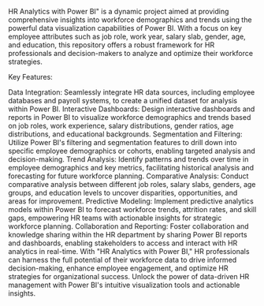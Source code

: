 HR Analytics with Power BI" is a dynamic project aimed at providing comprehensive insights into workforce demographics and trends using the powerful data visualization capabilities of Power BI.
With a focus on key employee attributes such as job role, work year, salary slab, gender, age, and education, this repository offers a robust framework for HR professionals and 
decision-makers to analyze and optimize their workforce strategies.

Key Features:

Data Integration: Seamlessly integrate HR data sources, including employee databases and payroll systems, to create a unified dataset for analysis within Power BI.
Interactive Dashboards: Design interactive dashboards and reports in Power BI to visualize workforce demographics and trends based on job roles, work experience, salary distributions, gender ratios, 
age distributions, and educational backgrounds.
Segmentation and Filtering: Utilize Power BI's filtering and segmentation features to drill down into specific employee demographics or cohorts, enabling targeted analysis and decision-making.
Trend Analysis: Identify patterns and trends over time in employee demographics and key metrics, facilitating historical analysis and forecasting for future workforce planning.
Comparative Analysis: Conduct comparative analysis between different job roles, salary slabs, genders, age groups, and education levels to uncover disparities, opportunities, and areas for improvement.
Predictive Modeling: Implement predictive analytics models within Power BI to forecast workforce trends, attrition rates, and skill gaps, empowering HR teams with actionable insights for
strategic workforce planning.
Collaboration and Reporting: Foster collaboration and knowledge sharing within the HR department by sharing Power BI reports and dashboards, enabling stakeholders to access and interact with HR 
analytics in real-time.
With "HR Analytics with Power BI," HR professionals can harness the full potential of their workforce data to drive informed decision-making, enhance employee engagement, and optimize HR strategies 
for organizational success. Unlock the power of data-driven HR management with Power BI's intuitive visualization tools and actionable insights.
